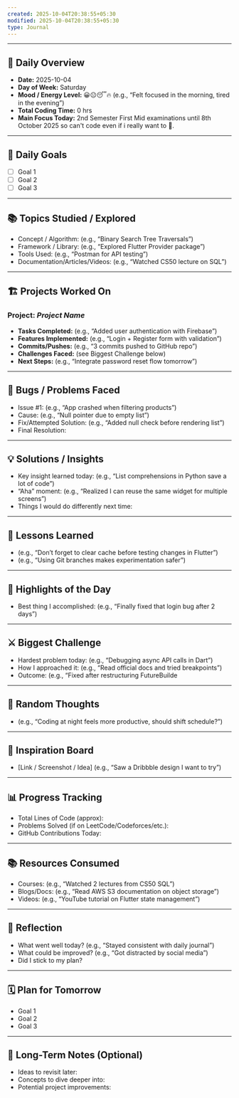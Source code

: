 ```yaml
---
created: 2025-10-04T20:38:55+05:30
modified: 2025-10-04T20:38:55+05:30
type: Journal
---
```


---

## 📅 Daily Overview
- **Date:** 2025-10-04  
- **Day of Week:** Saturday
- **Mood / Energy Level:** 😀😐😴🔥 (e.g., “Felt focused in the morning, tired in the evening”)  
- **Total Coding Time:** 0 hrs  
- **Main Focus Today:** 2nd Semester First Mid examinations until 8th October 2025 so can't code even if i really want to 🥲.

---

## 🎯 Daily Goals
- [ ] Goal 1  
- [ ] Goal 2  
- [ ] Goal 3  

---

## 📚 Topics Studied / Explored
- Concept / Algorithm: (e.g., “Binary Search Tree Traversals”)  
- Framework / Library: (e.g., “Explored Flutter Provider package”)  
- Tools Used: (e.g., “Postman for API testing”)  
- Documentation/Articles/Videos: (e.g., “Watched CS50 lecture on SQL”)  

---

## 🏗️ Projects Worked On
### Project: *Project Name*
- **Tasks Completed:** (e.g., “Added user authentication with Firebase”)  
- **Features Implemented:** (e.g., “Login + Register form with validation”)  
- **Commits/Pushes:** (e.g., “3 commits pushed to GitHub repo”)  
- **Challenges Faced:** (see Biggest Challenge below)  
- **Next Steps:** (e.g., “Integrate password reset flow tomorrow”)  

---

## 🐞 Bugs / Problems Faced
- Issue #1: (e.g., “App crashed when filtering products”)  
- Cause: (e.g., “Null pointer due to empty list”)  
- Fix/Attempted Solution: (e.g., “Added null check before rendering list”)  
- Final Resolution:  

---

## 💡 Solutions / Insights
- Key insight learned today: (e.g., “List comprehensions in Python save a lot of code”)  
- “Aha” moment: (e.g., “Realized I can reuse the same widget for multiple screens”)  
- Things I would do differently next time:  

---

## 📘 Lessons Learned
- (e.g., “Don’t forget to clear cache before testing changes in Flutter”)  
- (e.g., “Using Git branches makes experimentation safer”)  

---

## 🌟 Highlights of the Day
- Best thing I accomplished: (e.g., “Finally fixed that login bug after 2 days”)  

---

## ⚔️ Biggest Challenge
- Hardest problem today: (e.g., “Debugging async API calls in Dart”)  
- How I approached it: (e.g., “Read official docs and tried breakpoints”)  
- Outcome: (e.g., “Fixed after restructuring FutureBuilde

---

## 💭 Random Thoughts
- (e.g., “Coding at night feels more productive, should shift schedule?”)  

---

## 🌟 Inspiration Board
- [Link / Screenshot / Idea] (e.g., “Saw a Dribbble design I want to try”)  

---

## 📊 Progress Tracking
- Total Lines of Code (approx):  
- Problems Solved (if on LeetCode/Codeforces/etc.):  
- GitHub Contributions Today:  

---

## 📚 Resources Consumed
- Courses: (e.g., “Watched 2 lectures from CS50 SQL”)  
- Blogs/Docs: (e.g., “Read AWS S3 documentation on object storage”)  
- Videos: (e.g., “YouTube tutorial on Flutter state management”)  

---

## 🤔 Reflection
- What went well today? (e.g., “Stayed consistent with daily journal”)  
- What could be improved? (e.g., “Got distracted by social media”)  
- Did I stick to my plan?  

---

## 🗓️ Plan for Tomorrow
- Goal 1  
- Goal 2  
- Goal 3  

---

## 🔮 Long-Term Notes (Optional)
- Ideas to revisit later:  
- Concepts to dive deeper into:  
- Potential project improvements:
